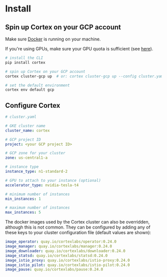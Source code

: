 # Install

## Spin up Cortex on your GCP account

Make sure [Docker](https://docs.docker.com/install) is running on your machine.

If you're using GPUs, make sure your GPU quota is sufficient (see [here](https://cloud.google.com/compute/quotas)).

```bash
# install the CLI
pip install cortex

# spin up Cortex on your GCP account
cortex cluster-gcp up  # or: cortex cluster-gcp up --config cluster.yaml (see configuration options below)

# set the default environment
cortex env default gcp
```

## Configure Cortex

```yaml
# cluster.yaml

# GKE cluster name
cluster_name: cortex

# GCP project ID
project: <your GCP project ID>

# GCP zone for your cluster
zone: us-central1-a

# instance type
instance_type: n1-standard-2

# GPU to attach to your instance (optional)
accelerator_type: nvidia-tesla-t4

# minimum number of instances
min_instances: 1

# maximum number of instances
max_instances: 5
```

The docker images used by the Cortex cluster can also be overridden, although this is not common. They can be configured by adding any of these keys to your cluster configuration file (default values are shown):

<!-- CORTEX_VERSION_BRANCH_STABLE -->
```yaml
image_operator: quay.io/cortexlabs/operator:0.24.0
image_manager: quay.io/cortexlabs/manager:0.24.0
image_downloader: quay.io/cortexlabs/downloader:0.24.0
image_statsd: quay.io/cortexlabs/statsd:0.24.0
image_istio_proxy: quay.io/cortexlabs/istio-proxy:0.24.0
image_istio_pilot: quay.io/cortexlabs/istio-pilot:0.24.0
image_pause: quay.io/cortexlabs/pause:0.24.0
```
